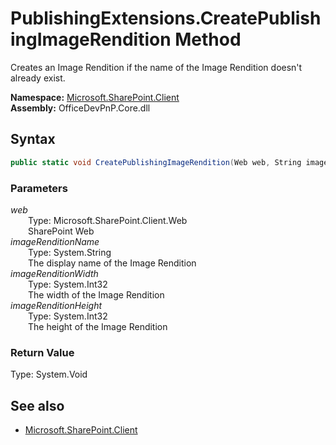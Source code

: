 # PublishingExtensions.CreatePublishingImageRendition Method  
Creates an Image Rendition if the name of the Image Rendition doesn't already exist.  

**Namespace:** [Microsoft.SharePoint.Client](Microsoft.SharePoint.Client.md)  
**Assembly:** OfficeDevPnP.Core.dll  
## Syntax
```C#
public static void CreatePublishingImageRendition(Web web, String imageRenditionName, Int32 imageRenditionWidth, Int32 imageRenditionHeight)
```
### Parameters
*web*  
&emsp;&emsp;Type: Microsoft.SharePoint.Client.Web  
&emsp;&emsp;SharePoint Web  
*imageRenditionName*  
&emsp;&emsp;Type: System.String  
&emsp;&emsp;The display name of the Image Rendition  
*imageRenditionWidth*  
&emsp;&emsp;Type: System.Int32  
&emsp;&emsp;The width of the Image Rendition  
*imageRenditionHeight*  
&emsp;&emsp;Type: System.Int32  
&emsp;&emsp;The height of the Image Rendition  
### Return Value
Type: System.Void  

## See also
- [Microsoft.SharePoint.Client](Microsoft.SharePoint.Client.md)

